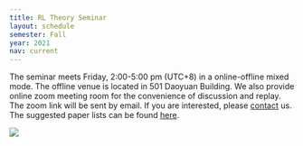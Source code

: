 ```yaml
---
title: RL Theory Seminar
layout: schedule
semester: Fall
year: 2021
nav: current
---
```


The seminar meets Friday, 2:00-5:00 pm (UTC+8) in a online-offline mixed mode.
The offline venue is located in 501 Daoyuan Building.
We also provide online zoom meeting room for the convenience of discussion and replay.
The zoom link will be sent by email. If you are interested, please [contact](about.html) us.
The suggested paper lists can be found [here](https://docs.qq.com/doc/DVWRqVUFWQmptamJ2).

<a target="_blank" href="https://calendar.google.com/event?action=TEMPLATE&amp;tmeid=NWQxcDgyNms1cGJvYTY1MTE5ODh1czB0b29fMjAyMTEwMTVUMDYwMDAwWiBzenJsZWVAbQ&amp;tmsrc=szrlee%40gmail.com&amp;scp=ALL"><img border="0" src="https://www.google.com/calendar/images/ext/gc_button1_en.gif"></a>